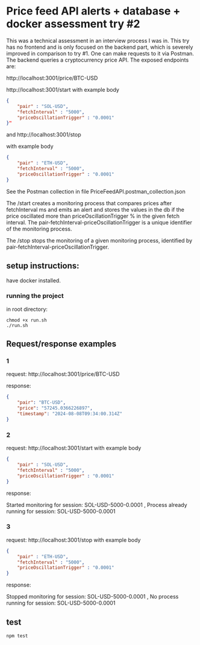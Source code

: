# Price feed API alerts + database + docker assessment try #2

This was a technical assessment in an interview process I was in. This try has no frontend and is only focused on the backend part, which is severely improved in comparison to try #1. One can make requests to it via Postman.
The backend queries a cryptocurrency price API. The exposed endpoints are:

http://localhost:3001/price/BTC-USD

http://localhost:3001/start with example body
```json
{
    "pair" : "SOL-USD",
    "fetchInterval" : "5000",
    "priceOscillationTrigger" : "0.0001"
}"
```

and http://localhost:3001/stop

with example body
```json
{
    "pair" : "ETH-USD",
    "fetchInterval" : "5000",
    "priceOscillationTrigger" : "0.0001"
}
```

See the Postman collection in file PriceFeedAPI.postman_collection.json


The /start creates a monitoring process that compares prices after fetchInterval ms and emits an alert and stores the values in the db if the price oscillated more than priceOscillationTrigger % in the given fetch interval. The pair-fetchInterval-priceOscillationTrigger is a unique identifier of the monitoring process.

The /stop stops the monitoring of a given monitoring process, identified by pair-fetchInterval-priceOscillationTrigger.

## setup instructions:

have docker installed.

### running the project
in root directory:

```
chmod +x run.sh
./run.sh
```

## Request/response examples

### 1
request: http://localhost:3001/price/BTC-USD 

response:
```json
{
    "pair": "BTC-USD",
    "price": "57245.0366226897",
    "timestamp": "2024-08-08T09:34:00.314Z"
}
```

### 2
request: http://localhost:3001/start with example body

```json
{
    "pair" : "SOL-USD",
    "fetchInterval" : "5000",
    "priceOscillationTrigger" : "0.0001"
}
```

response: 

Started monitoring for session: SOL-USD-5000-0.0001 , 
Process already running for session: SOL-USD-5000-0.0001

### 3
request: http://localhost:3001/stop with example body
```json
{
    "pair" : "ETH-USD",
    "fetchInterval" : "5000",
    "priceOscillationTrigger" : "0.0001"
}
```

response: 

Stopped monitoring for session: SOL-USD-5000-0.0001 , 
No process running for session: SOL-USD-5000-0.0001

## test
```
npm test
```